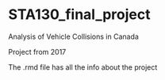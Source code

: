 # STA130_final_project
Analysis of Vehicle Collisions in Canada

Project from 2017

The .rmd file has all the info about the project
